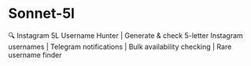 # Sonnet-5l
🔍 Instagram 5L Username Hunter | Generate &amp; check 5-letter Instagram usernames | Telegram notifications | Bulk availability checking | Rare username finder

